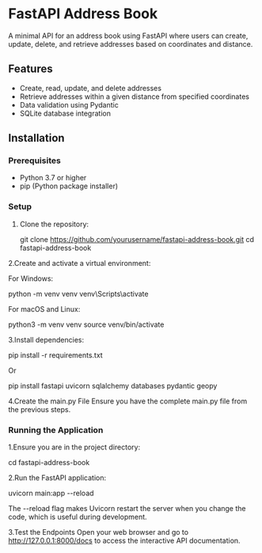 # FastAPI Address Book

A minimal API for an address book using FastAPI where users can create, update, delete, and retrieve addresses based on coordinates and distance.

## Features

- Create, read, update, and delete addresses
- Retrieve addresses within a given distance from specified coordinates
- Data validation using Pydantic
- SQLite database integration

## Installation

### Prerequisites

- Python 3.7 or higher
- pip (Python package installer)

### Setup

1. Clone the repository:

   git clone https://github.com/yourusername/fastapi-address-book.git
   cd fastapi-address-book

2.Create and activate a virtual environment:

For Windows:

python -m venv venv
venv\Scripts\activate

For macOS and Linux:

python3 -m venv venv
source venv/bin/activate

3.Install dependencies:

pip install -r requirements.txt

Or

pip install fastapi uvicorn sqlalchemy databases pydantic geopy

4.Create the main.py File
Ensure you have the complete main.py file from the previous steps.

### Running the Application

1.Ensure you are in the project directory:

cd fastapi-address-book

2.Run the FastAPI application:

uvicorn main:app --reload

The --reload flag makes Uvicorn restart the server when you change the code, which is useful during development.

3.Test the Endpoints
Open your web browser and go to http://127.0.0.1:8000/docs to access the interactive API documentation.
